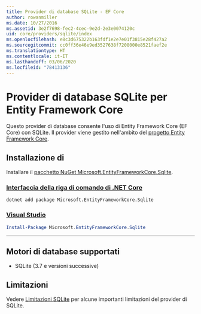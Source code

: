 ```yaml
---
title: Provider di database SQLite - EF Core
author: rowanmiller
ms.date: 10/27/2016
ms.assetid: 3e2f7698-fec2-4cec-9e2d-2e3e0074120c
uid: core/providers/sqlite/index
ms.openlocfilehash: e8c3d675322b163fdf1e2e7e01f3815e28f427a2
ms.sourcegitcommit: cc0ff36e46e9ed3527638f7208000e8521faef2e
ms.translationtype: HT
ms.contentlocale: it-IT
ms.lasthandoff: 03/06/2020
ms.locfileid: "78413136"
---
```

# <a name="sqlite-ef-core-database-provider"></a>Provider di database SQLite per Entity Framework Core

Questo provider di database consente l'uso di Entity Framework Core (EF Core) con SQLite. Il provider viene gestito nell'ambito del [progetto Entity Framework Core](https://github.com/aspnet/EntityFrameworkCore).

## <a name="install"></a>Installazione di

Installare il [pacchetto NuGet Microsoft.EntityFrameworkCore.Sqlite](https://www.nuget.org/packages/Microsoft.EntityFrameworkCore.Sqlite/).

### <a name="net-core-cli"></a>[Interfaccia della riga di comando di .NET Core](#tab/dotnet-core-cli)

```dotnetcli
dotnet add package Microsoft.EntityFrameworkCore.Sqlite
```

### <a name="visual-studio"></a>[Visual Studio](#tab/vs)

``` powershell
Install-Package Microsoft.EntityFrameworkCore.Sqlite
```

***

## <a name="supported-database-engines"></a>Motori di database supportati

* SQLite (3.7 e versioni successive)

## <a name="limitations"></a>Limitazioni

Vedere [Limitazioni SQLite](limitations.md) per alcune importanti limitazioni del provider di SQLite.
